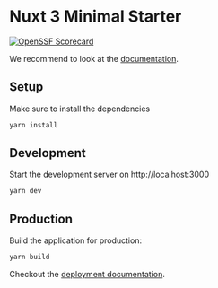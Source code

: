 # Nuxt 3 Minimal Starter

[![OpenSSF
Scorecard](https://api.securityscorecards.dev/projects/github.com/kristofferrye/boost-nuxt3-demo/badge)](https://api.securityscorecards.dev/projects/github.com/kristofferrye/boost-nuxt3-demo)

We recommend to look at the [documentation](https://v3.nuxtjs.org).

## Setup

Make sure to install the dependencies

```bash
yarn install
```

## Development

Start the development server on http://localhost:3000

```bash
yarn dev
```

## Production

Build the application for production:

```bash
yarn build
```

Checkout the [deployment documentation](https://v3.nuxtjs.org/docs/deployment).
